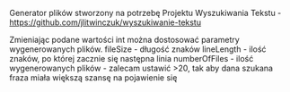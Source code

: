 Generator plików stworzony na potrzebę Projektu Wyszukiwania Tekstu - https://github.com/jlitwinczuk/wyszukiwanie-tekstu

Zmieniając podane wartości int można dostosować parametry wygenerowanych plików.
fileSize - długość znaków
lineLength - ilość znaków, po której zacznie się następna linia
numberOfFiles - ilość wygenerowanych plików - zalecam ustawić >20, tak aby dana szukana fraza miała większą szansę na pojawienie się
